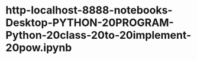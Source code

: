 # http-localhost-8888-notebooks-Desktop-PYTHON-20PROGRAM-Python-20class-20to-20implement-20pow.ipynb